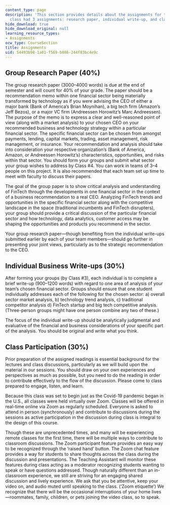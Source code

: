 ```yaml
---
content_type: page
description: 'This section provides details about the assignments for the class.  The
  class had 3 assignments: research paper, individual write-up, and class participation. '
hide_download: true
hide_download_original: null
learning_resource_types:
- Assignments
ocw_type: CourseSection
title: Assignments
uid: 54493b98-1a01-f569-b086-244f83bc4e9c
---
```


Group Research Paper (40%)
--------------------------

The group research paper (3000–4000 words) is due at the end of semester and will count for 40% of your grade. The paper should be a recommendation memo within one financial sector being materially transformed by technology as if you were advising the CEO of either a major bank (Bank of America’s Brian Moynihan), a big tech firm (Amazon’s Jeff Bezos), or a major VC firm (Andreessen Horowitz’s Marc Andreessen). The purpose of the memo is to express a clear and well-reasoned point of view (along with a market analysis) to your chosen CEO on your recommended business and technology strategy within a particular financial sector. The specific financial sector can be chosen from amongst payments, lending, capital markets, trading, asset management, risk management, or insurance. Your recommendation and analysis should take into consideration your respective organization’s (Bank of America, Amazon, or Andreessen Horowitz’s) characteristics, opportunities, and risks within that sector. You should form your groups and submit what sector your group wishes to address by Class #4. You can work in teams of 3–4 people on this project. It is also recommended that each team set up time to meet with faculty to discuss their papers.

The goal of the group paper is to show critical analysis and understanding of FinTech through the developments in one financial sector in the context of a business recommendation to a real CEO. Analyzing FinTech trends and opportunities in the specific financial sector along with the competitive landscape in the space (traditional incumbents and FinTech disrupters), your group should provide a critical discussion of the particular financial sector and how technology, data analytics, customer access may be shaping the opportunities and products you recommend in the sector.

Your group research paper—though benefiting from the individual write-ups submitted earlier by each of your team members—should go further in presenting your joint views, particularly as to the strategic recommendation to the CEO.

Individual Business Write-ups (30%)
-----------------------------------

After forming your groups (by Class #3), each individual is to complete a brief write-up (900–1200 words) with regard to one area of analysis of your team’s chosen financial sector. Groups should ensure that one student individually addresses each of the following for the chosen sector: a) overall sector market analysis, b) technology trend analysis, c) traditional competitor analysis d) FinTech startup and big tech competitive analysis. (Three-person groups might have one person combine any two of these.)

The focus of the individual write-up should be analytically judgmental and evaluative of the financial and business considerations of your specific part of the analysis. You should be original and write what you think.

Class Participation (30%)
-------------------------

Prior preparation of the assigned readings is essential background for the lectures and class discussions, particularly as we will build upon the material in our sessions. You should draw on your own experiences and perspectives as much as possible, but you need to do the reading in order to contribute effectively to the flow of the discussion. Please come to class prepared to engage, listen, and learn.

Because this class was set to begin just as the Covid-19 pandemic began in the U.S., all classes were held virtually over Zoom. Classes will be offered in real-time online via Zoom as regularly scheduled. Everyone is asked to attend in person (synchronously) and contribute to discussions during the sessions as active participation in the discussion during class is integral to the design of this course.

Though these are unprecedented times, and many will be experiencing remote classes for the first time, there will be multiple ways to contribute to classroom discussions. The Zoom participant feature provides an easy way to be recognized through the ‘raised hand’ button. The Zoom chat feature provides a way for students to share thoughts across the class during the discussion and presentations. The Teaching Assistant will monitor these features during class acting as a moderator recognizing students wanting to speak or have questions addressed. Though naturally different than an in-classroom experience, we still are striving for an engaging shared discussion and lively experience. We ask that you be attentive, keep your video on, and audio muted until speaking to the class. (‘Zoom etiquette’) We recognize that there will be the occasional interruptions of your home lives—roommates, family, children, or pets joining the video class, so to speak.